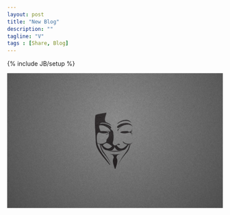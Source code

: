 ```yaml
---
layout: post
title: "New Blog"
description: ""
tagline: "V"
tags : [Share, Blog]
---
```

{% include JB/setup %}

![](/images/newblog.jpg)
